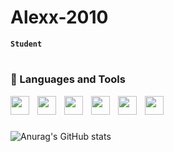 # Alexx-2010

**`Student`**

#

### 🧰 Languages and Tools

<img align=left width=30px style="padding-right:10px;" src="https://cdn.jsdelivr.net/gh/devicons/devicon@latest/icons/html5/html5-original-wordmark.svg" />
<img align=left width=30px style="padding-right:10px;" src="https://cdn.jsdelivr.net/gh/devicons/devicon@latest/icons/css3/css3-original-wordmark.svg" />
<img align=left width=30px style="padding-right:10px;" src="https://cdn.jsdelivr.net/gh/devicons/devicon@latest/icons/javascript/javascript-original.svg" />
<img align=left width=30px style="padding-right:10px;" src="https://cdn.jsdelivr.net/gh/devicons/devicon@latest/icons/sass/sass-original.svg" />
<img align=left width=30px style="padding-right:10px;" src="https://cdn.jsdelivr.net/gh/devicons/devicon@latest/icons/nodejs/nodejs-original-wordmark.svg" />
<img align=left width=30px style="padding-right:10px;" src="https://cdn.jsdelivr.net/gh/devicons/devicon@latest/icons/vscode/vscode-original.svg" />

<br>

#

![Anurag's GitHub stats](https://github-readme-stats.vercel.app/api?username=Alexx-2010&show_icons=true&theme=transparent)
